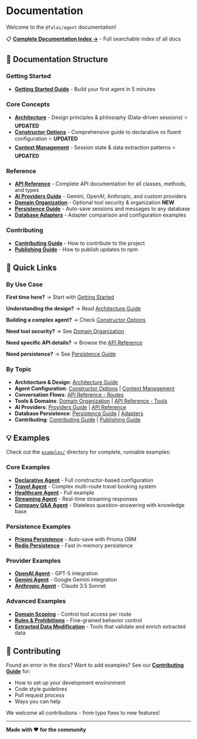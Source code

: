 # Documentation

Welcome to the `@falai/agent` documentation!

📋 **[Complete Documentation Index →](DOCS.md)** - Full searchable index of all docs

## 📖 Documentation Structure

### Getting Started

- **[Getting Started Guide](./GETTING_STARTED.md)** - Build your first agent in 5 minutes

### Core Concepts

- **[Architecture](./ARCHITECTURE.md)** - Design principles & philosophy (Data-driven sessions) ⭐ **UPDATED**
- **[Constructor Options](./CONSTRUCTOR_OPTIONS.md)** - Comprehensive guide to declarative vs fluent configuration ⭐ **UPDATED**
- **[Context Management](./CONTEXT_MANAGEMENT.md)** - Session state & data extraction patterns ⭐ **UPDATED**

### Reference

- **[API Reference](./API_REFERENCE.md)** - Complete API documentation for all classes, methods, and types
- **[AI Providers Guide](./PROVIDERS.md)** - Gemini, OpenAI, Anthropic, and custom providers
- **[Domain Organization](./DOMAINS.md)** - Optional tool security & organization **NEW**
- **[Persistence Guide](./PERSISTENCE.md)** - Auto-save sessions and messages to any database
- **[Database Adapters](./ADAPTERS.md)** - Adapter comparison and configuration examples

### Contributing

- **[Contributing Guide](./CONTRIBUTING.md)** - How to contribute to the project
- **[Publishing Guide](./PUBLISHING.md)** - How to publish updates to npm

## 🎯 Quick Links

### By Use Case

**First time here?**
→ Start with [Getting Started](./GETTING_STARTED.md)

**Understanding the design?**
→ Read [Architecture Guide](./ARCHITECTURE.md)

**Building a complex agent?**
→ Check [Constructor Options](./CONSTRUCTOR_OPTIONS.md)

**Need tool security?**
→ See [Domain Organization](./DOMAINS.md)

**Need specific API details?**
→ Browse the [API Reference](./API_REFERENCE.md)

**Need persistence?**
→ See [Persistence Guide](./PERSISTENCE.md)

### By Topic

- **Architecture & Design**: [Architecture Guide](./ARCHITECTURE.md)
- **Agent Configuration**: [Constructor Options](./CONSTRUCTOR_OPTIONS.md) | [Context Management](./CONTEXT_MANAGEMENT.md)
- **Conversation Flows**: [API Reference - Routes](./API_REFERENCE.md#route)
- **Tools & Domains**: [Domain Organization](./DOMAINS.md) | [API Reference - Tools](./API_REFERENCE.md#definetool)
- **AI Providers**: [Providers Guide](./PROVIDERS.md) | [API Reference](./API_REFERENCE.md#geminiprovider)
- **Database Persistence**: [Persistence Guide](./PERSISTENCE.md) | [Adapters](./ADAPTERS.md)
- **Contributing**: [Contributing Guide](./CONTRIBUTING.md) | [Publishing Guide](./PUBLISHING.md)

## 💡 Examples

Check out the [`examples/`](../examples/) directory for complete, runnable examples:

### Core Examples

- **[Declarative Agent](../examples/declarative-agent.ts)** - Full constructor-based configuration
- **[Travel Agent](../examples/travel-agent.ts)** - Complex multi-route travel booking system
- **[Healthcare Agent](../examples/healthcare-agent.ts)** - Full example
- **[Streaming Agent](../examples/streaming-agent.ts)** - Real-time streaming responses
- **[Company Q&A Agent](../examples/company-qna-agent.ts)** - Stateless question-answering with knowledge base

### Persistence Examples

- **[Prisma Persistence](../examples/prisma-persistence.ts)** - Auto-save with Prisma ORM
- **[Redis Persistence](../examples/redis-persistence.ts)** - Fast in-memory persistence

### Provider Examples

- **[OpenAI Agent](../examples/openai-agent.ts)** - GPT-5 integration
- **[Gemini Agent](../examples/gemini-agent.ts)** - Google Gemini integration
- **[Anthropic Agent](../examples/healthcare-agent.ts)** - Claude 3.5 Sonnet

### Advanced Examples

- **[Domain Scoping](../examples/domain-scoping.ts)** - Control tool access per route
- **[Rules & Prohibitions](../examples/rules-prohibitions.ts)** - Fine-grained behavior control
- **[Extracted Data Modification](../examples/extracted-data-modification.ts)** - Tools that validate and enrich extracted data

## 🤝 Contributing

Found an error in the docs? Want to add examples? See our [**Contributing Guide**](./CONTRIBUTING.md) for:

- How to set up your development environment
- Code style guidelines
- Pull request process
- Ways you can help

We welcome all contributions - from typo fixes to new features!

---

**Made with ❤️ for the community**
